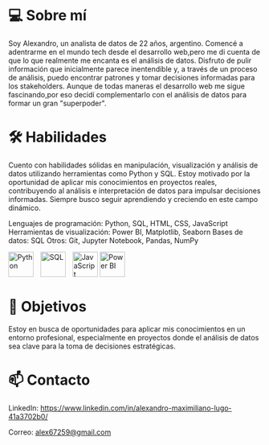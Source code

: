 # 💻 Sobre mí

Soy Alexandro, un analista de datos de 22 años, argentino. Comencé a adentrarme en el mundo tech desde el desarrollo web,pero  me di cuenta de que lo que realmente me encanta es el análisis de datos. Disfruto de pulir información que inicialmente parece inentendible y, a través de un proceso de análisis, puedo encontrar patrones y tomar decisiones informadas para los stakeholders. Aunque de todas maneras el desarrollo web me sigue fascinando,por eso decidí   complementarlo con el análisis de datos para formar un gran "superpoder".


# 🛠️ Habilidades


Cuento con habilidades sólidas en manipulación, visualización y análisis de datos utilizando herramientas como Python y SQL. Estoy motivado por la oportunidad de aplicar mis conocimientos en proyectos reales, contribuyendo al análisis e interpretación de datos para impulsar decisiones informadas. Siempre busco seguir aprendiendo y creciendo en este campo dinámico.

Lenguajes de programación: Python, SQL, HTML, CSS, JavaScript
Herramientas de visualización: Power BI, Matplotlib, Seaborn
Bases de datos: SQL
Otros: Git, Jupyter Notebook, Pandas, NumPy

<img src="https://img.icons8.com/color/48/000000/python.png" alt="Python" width="50" height="50" style="display: inline-block; margin-right: 10px;"/> <img src="https://img.icons8.com/color/48/000000/sql.png" alt="SQL" width="50" height="50" style="display: inline-block; margin-right: 10px;"/> <img src="https://img.icons8.com/color/48/000000/javascript.png" alt="JavaScript" width="50" height="50" style="display: inline-block;"/> <img src="https://img.icons8.com/color/48/000000/power-bi.png" alt="Power BI" width="50" height="50" style="display: inline-block; margin-right: 10px;"/>


# 🎯 Objetivos

Estoy en busca de oportunidades para aplicar mis conocimientos en un entorno profesional, especialmente en proyectos donde el análisis de datos sea clave para la toma de decisiones estratégicas.

# 📫 Contacto

LinkedIn: https://www.linkedin.com/in/alexandro-maximiliano-lugo-41a3702b0/

Correo: alex67259@gmail.com
